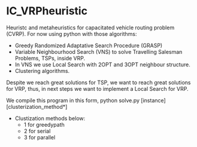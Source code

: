# IC_VRPheuristic
Heuristc and metaheuristics for capacitated vehicle routing problem (CVRP).
For now using python with those algorithms:
  - Greedy Randomized Adaptative Search Procedure (GRASP)
  - Variable Neighbourhood Search (VNS) to solve Travelling Salesman Problems, TSPs, inside VRP.
  - In VNS we use Local Search with 2OPT and 3OPT neighbour structure.
  - Clustering algorithms.
 
Despite we reach great solutions for TSP, we want to reach great solutions for VRP, thus, in next steps we want to implement a Local Search for VRP. 
 
We compile this program in this form, python solve.py [instance] [clusterization_method*]
* Clustization methods below:
  - 1 for greedypath
  - 2 for serial
  - 3 for parallel

